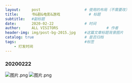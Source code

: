 ```yaml
---
layout:     post                    # 使用的布局（不需要改）
title:      书&剧&电影&游戏             # 标题 
subtitle:   #副标题
date:       2020-02-22              # 时间
author:     ALL VISITORS                      # 作者
header-img: img/post-bg-2015.jpg    #这篇文章标题背景图片
catalog: true                       # 是否归档
tags:                               #标签
    - 打发时间
---
```




### 20200222

![图片.png](https://i.loli.net/2020/02/22/LjU3bHuQ58VEDrn.png)
![图片.png](https://i.loli.net/2020/02/22/E2MsycSdfgPIpDX.png)
